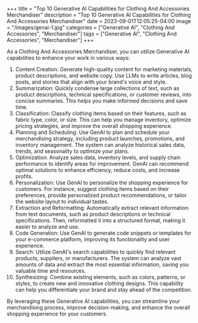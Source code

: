 +++
title = "Top 10 Generative AI Capabilities for Clothing And Accessories Merchandiser"
description = "Top 10 Generative AI Capabilities for Clothing And Accessories Merchandiser"
date = 2023-09-01T12:05:25-04:00
image = "/images/genai-1.jpg"
categories = ["Generative AI", "Clothing And Accessories", "Merchandiser"]
tags = ["Generative AI", "Clothing And Accessories", "Merchandiser"]
+++

As a Clothing And Accessories Merchandiser, you can utilize Generative AI capabilities to enhance your work in various ways:

1. Content Creation: Generate high-quality content for marketing materials, product descriptions, and website copy. Use LLMs to write articles, blog posts, and stories that align with your brand's voice and style.
2. Summarization: Quickly condense large collections of text, such as product descriptions, technical specifications, or customer reviews, into concise summaries. This helps you make informed decisions and save time.
3. Classification: Classify clothing items based on their features, such as fabric type, color, or size. This can help you manage inventory, optimize pricing strategies, and improve the overall shopping experience.
4. Planning and Scheduling: Use GenAI to plan and schedule your merchandising strategy, including product launches, promotions, and inventory management. The system can analyze historical sales data, trends, and seasonality to optimize your plans.
5. Optimization: Analyze sales data, inventory levels, and supply chain performance to identify areas for improvement. GenAI can recommend optimal solutions to enhance efficiency, reduce costs, and increase profits.
6. Personalization: Use GenAI to personalize the shopping experience for customers. For instance, suggest clothing items based on their preferences, provide personalized product recommendations, or tailor the website layout to individual tastes.
7. Extraction and Reformatting: Automatically extract relevant information from text documents, such as product descriptions or technical specifications. Then, reformatted it into a structured format, making it easier to analyze and use.
8. Code Generation: Use GenAI to generate code snippets or templates for your e-commerce platform, improving its functionality and user experience.
9. Search: Utilize GenAI's search capabilities to quickly find relevant products, suppliers, or manufacturers. The system can analyze vast amounts of data and extract the most essential information, saving you valuable time and resources.
10. Synthesizing: Combine existing elements, such as colors, patterns, or styles, to create new and innovative clothing designs. This capability can help you differentiate your brand and stay ahead of the competition.

By leveraging these Generative AI capabilities, you can streamline your merchandising process, improve decision-making, and enhance the overall shopping experience for your customers.